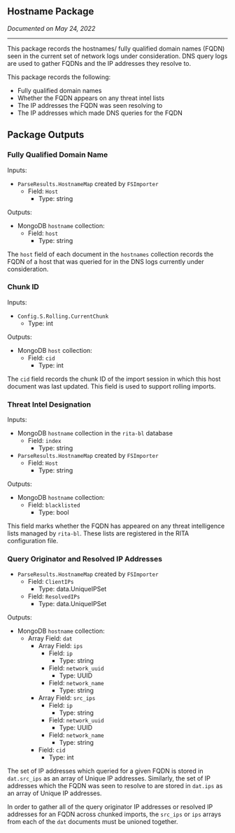 ## Hostname Package 

*Documented on May 24, 2022*

---

This package records the hostnames/ fully qualified domain names (FQDN) seen in the current set of network logs under consideration. DNS query logs are used to gather FQDNs and the IP addresses they resolve to. 

This package records the following:
- Fully qualified domain names
- Whether the FQDN appears on any threat intel lists
- The IP addresses the FQDN was seen resolving to
- The IP addresses which made DNS queries for the FQDN

## Package Outputs

### Fully Qualified Domain Name

Inputs: 
- `ParseResults.HostnameMap` created by `FSImporter`
    - Field: `Host`
        - Type: string

Outputs:
- MongoDB `hostname` collection:
    - Field: `host`
        - Type: string

The `host` field of each document in the `hostnames` collection records the FQDN of a host that was queried for in the DNS logs currently under consideration.

### Chunk ID
Inputs: 
- `Config.S.Rolling.CurrentChunk`
    - Type: int

Outputs:
- MongoDB `host` collection:
    - Field: `cid`
        - Type: int

The `cid` field records the chunk ID of the import session in which this host document was last updated. This field is used to support rolling imports.

### Threat Intel Designation
Inputs:
- MongoDB `hostname` collection in the `rita-bl` database
    - Field: `index`
        - Type: string
- `ParseResults.HostnameMap` created by `FSImporter`
    - Field: `Host`
        - Type: string

Outputs:
- MongoDB `hostname` collection:
    - Field: `blacklisted`
        - Type: bool

This field marks whether the FQDN has appeared on any threat intelligence lists managed by `rita-bl`. These lists are registered in the RITA configuration file.

### Query Originator and Resolved IP Addresses 
- `ParseResults.HostnameMap` created by `FSImporter`
    - Field: `ClientIPs`
        - Type: data.UniqueIPSet
    - Field: `ResolvedIPs`
        - Type: data.UniqueIPSet

Outputs:
- MongoDB `hostname` collection:
    - Array Field: `dat`
        - Array Field: `ips`
            - Field: `ip`
                - Type: string
            - Field: `network_uuid`
                - Type: UUID
            - Field: `network_name`
                - Type: string
        - Array Field: `src_ips`
            - Field: `ip`
                - Type: string
            - Field: `network_uuid`
                - Type: UUID
            - Field: `network_name`
                - Type: string
        - Field: `cid`
            - Type: int

The set of IP addresses which queried for a given FQDN is stored in `dat.src_ips` as an array of Unique IP addresses. Similarly, the set of IP addresses which the FQDN was seen to resolve to are stored in `dat.ips` as an array of Unique IP addresses. 

In order to gather all of the query originator IP addresses or resolved IP addresses for an FQDN across chunked imports, the `src_ips` or `ips` arrays from each of the `dat` documents must be unioned together. 